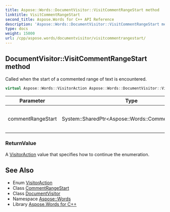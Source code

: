 ```yaml
---
title: Aspose::Words::DocumentVisitor::VisitCommentRangeStart method
linktitle: VisitCommentRangeStart
second_title: Aspose.Words for C++ API Reference
description: 'Aspose::Words::DocumentVisitor::VisitCommentRangeStart method. Called when the start of a commented range of text is encountered in C++.'
type: docs
weight: 15000
url: /cpp/aspose.words/documentvisitor/visitcommentrangestart/
---
```

## DocumentVisitor::VisitCommentRangeStart method


Called when the start of a commented range of text is encountered.

```cpp
virtual Aspose::Words::VisitorAction Aspose::Words::DocumentVisitor::VisitCommentRangeStart(System::SharedPtr<Aspose::Words::CommentRangeStart> commentRangeStart)
```


| Parameter | Type | Description |
| --- | --- | --- |
| commentRangeStart | System::SharedPtr\<Aspose::Words::CommentRangeStart\> | The object that is being visited. |

### ReturnValue

A [VisitorAction](../../visitoraction/) value that specifies how to continue the enumeration.

## See Also

* Enum [VisitorAction](../../visitoraction/)
* Class [CommentRangeStart](../../commentrangestart/)
* Class [DocumentVisitor](../)
* Namespace [Aspose::Words](../../)
* Library [Aspose.Words for C++](../../../)
